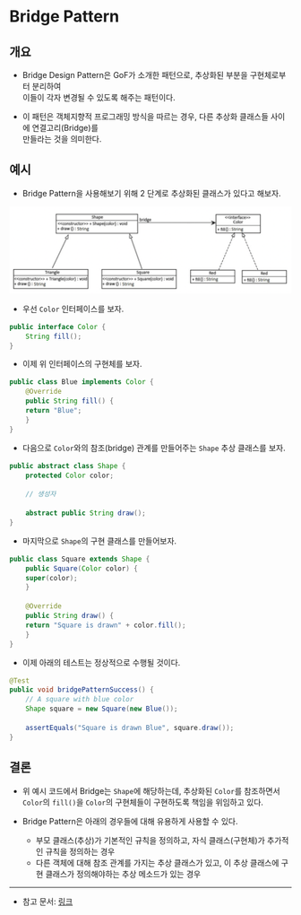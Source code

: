 # Bridge Pattern

<h2>개요</h2>

- Bridge Design Pattern은 GoF가 소개한 패턴으로, 추상화된 부분을 구현체로부터 분리하여  
  이들이 각자 변경될 수 있도록 해주는 패턴이다.

- 이 패턴은 객체지향적 프로그래밍 방식을 따르는 경우, 다른 추상화 클래스들 사이에 연결고리(Bridge)를  
  만들라는 것을 의미한다.

<h2>예시</h2>

- Bridge Pattern을 사용해보기 위해 2 단계로 추상화된 클래스가 있다고 해보자.

![picture 1](../../images/44baa3e810877ebfcd6b20ae6323ccc198e3273e7b0c9e14eaa30687b0a6a739.png)

- 우선 `Color` 인터페이스를 보자.

```java
public interface Color {
    String fill();
}
```

- 이제 위 인터페이스의 구현체를 보자.

```java
public class Blue implements Color {
    @Override
    public String fill() {
	return "Blue";
    }
}
```

- 다음으로 `Color`와의 참조(bridge) 관계를 만들어주는 `Shape` 추상 클래스를 보자.

```java
public abstract class Shape {
    protected Color color;

    // 생성자

    abstract public String draw();
}
```

- 마지막으로 `Shape`의 구현 클래스를 만들어보자.

```java
public class Square extends Shape {
    public Square(Color color) {
	super(color);
    }

    @Override
    public String draw() {
	return "Square is drawn" + color.fill();
    }
}
```

- 이제 아래의 테스트는 정상적으로 수행될 것이다.

```java
@Test
public void bridgePatternSuccess() {
    // A square with blue color
    Shape square = new Square(new Blue());

    assertEquals("Square is drawn Blue", square.draw());
}
```

<h2>결론</h2>

- 위 예시 코드에서 Bridge는 `Shape`에 해당하는데, 추상화된 `Color`를 참조하면서  
  `Color`의 `fill()`을 `Color`의 구현체들이 구현하도록 책임을 위임하고 있다.

- Bridge Pattern은 아래의 경우들에 대해 유용하게 사용할 수 있다.

  - 부모 클래스(추상)가 기본적인 규칙을 정의하고, 자식 클래스(구현체)가 추가적인 규칙을 정의하는 경우
  - 다른 객체에 대해 참조 관계를 가지는 추상 클래스가 있고, 이 추상 클래스에 구현 클래스가 정의해야하는 추상 메소드가 있는 경우

<hr/>

- 참고 문서: <a href="https://www.baeldung.com/java-bridge-pattern">링크</a>
